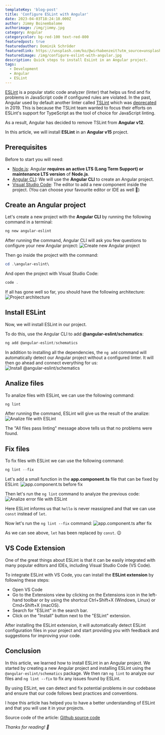 ```yaml
---
templateKey: 'blog-post'
title: 'Configure ESLint with Angular'
date: 2023-04-03T18:24:10.000Z
author: Jimmy Boinembalome
authorimage: /img/jimmy.jpg
category: Angular
categorycolor: bg-red-100 text-red-800
featuredpost: true
featuredauthor: Dominik Schröder
featuredlink: https://unsplash.com/ko/@wirhabenzeit?utm_source=unsplash&utm_medium=referral&utm_content=creditCopyText
featuredimage: /img/configure-eslint-with-angular.jpg
description: Quick steps to install EsLint in an Angular project.
tags:
  - Development
  - Angular
  - ESLint
---
```



[ESLint](https://eslint.org/) is a popular static code analyzer (linter) that helps us find and fix problems in JavaScript code if configured rules are violated.
In the past, Angular used by default another linter called [TSLint](https://palantir.github.io/tslint/) which was [deprecated](https://blog.palantir.com/tslint-in-2019-1a144c2317a9) in 2019. This is because the TSLint team wanted to focus their efforts on ESLint's support for TypeScript as the tool of choice for JavaScript linting.

As a result, Angular has decided to remove TSLint from **Angular v12**.

In this article, we will install **ESLint** in an **Angular v15** project.

## Prerequisites
Before to start you will need:
- [Node.js](https://nodejs.org/en/): Angular **requires an active LTS (Long Term Support) or maintenance LTS version** of **Node.js**.
- [Angular CLI](https://angular.io/cli): We will use the **Angular CLI** to create an Angular project.
- [Visual Studio Code](https://code.visualstudio.com/): The editor to add a new component inside the project. (You can choose your favourite editor or IDE as well 🙂)


## Create an Angular project
Let's create a new project with the **Angular CLI** by running the following command in a terminal:
```powershell
ng new angular-eslint
``` 
After running the command, Angular CLI will ask you few questions to configure your new Angular project:
![Create new Angular project](/img/angular-eslint-create-new-project.png)

Then go inside the project with the command:
```powershell
cd .\angular-eslint\
```

And open the project with Visual Studio Code:
```powershell
code .
``` 

If all has gone well so far, you should have the following architecture:
![Project architecture](/img/angular-eslint-project-architecture.png)


## Install ESLint
Now, we will install ESLint in our project.

To do this, use the Angular CLI to add **@angular-eslint/schematics**:
```powershell
ng add @angular-eslint/schematics
```

In addition to installing all the dependencies, the `ng add` command will automatically detect our Angular project without a configured linter. 
It will then go ahead and connect everything for us:
![Install @angular-eslint/schematics](/img/angular-eslint-install-eslint-schematics.png)


## Analize files
To analize files with ESLint, we can use the following command:
```powershell
ng lint
``` 

After running the command, ESLint will give us the result of the analize:
![Analize file with ESLint](/img/angular-eslint-ng-lint.png)

The "All files pass linting" message above tells us that no problems were found.


## Fix files
To fix files with ESLint we can use the following command:
```powershell
ng lint --fix
```

Let's add a small function in the **app.component.ts** file that can be fixed by ESLint:
![app.component.ts before fix](/img/angular-eslint-before-fix.png)

Then let's run the `ng lint` command to analyze the previous code:
![Analize error file with ESLint](/img/angular-eslint-ng-lint-with-error.png)

Here ESLint informs us that `hello` is never reassigned and that we can use `const` instead of `let`.

Now let's run the `ng lint --fix` command:
![app.component.ts after fix](/img/angular-eslint-after-fix.png)

As we can see above, `let` has been replaced by `const`. 😉


## VS Code Extension
One of the great things about ESLint is that it can be easily integrated with many popular editors and IDEs, including Visual Studio Code (VS Code).

To integrate ESLint with VS Code, you can install the **ESLint extension** by following these steps:

- Open VS Code
- Go to the Extensions view by clicking on the Extensions icon in the left-hand toolbar or by using the shortcut Ctrl+Shift+X (Windows, Linux) or Cmd+Shift+X (macOS).
- Search for "ESLint" in the search bar.
- Click on the "Install" button next to the "ESLint" extension.

After installing the ESLint extension, it will automatically detect ESLint configuration files in your project and start providing you with feedback and suggestions for improving your code.


## Conclusion
In this article, we learned how to install ESLint in an Angular project. We started by creating a new Angular project and installing ESLint using the `@angular-eslint/schematics` package. We then ran `ng lint` to analyze our files and `ng lint --fix` to fix any issues found by ESLint.

By using ESLint, we can detect and fix potential problems in our codebase and ensure that our code follows best practices and conventions.

I hope this article has helped you to have a better understanding of ESLint and that you will use it in your projects.

Source code of the article: [Github source code](https://github.com/jboinembalome/angular-eslint)

*Thanks for reading! 🙂*